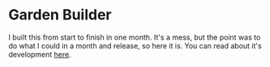 # Garden Builder

I built this from start to finish in one month. It's a mess, but the point was to do what I could in a month and release, so here it is. You can read about it's development [here](https://lualiloon.github.io/2023/06/30/garden-builder.html).